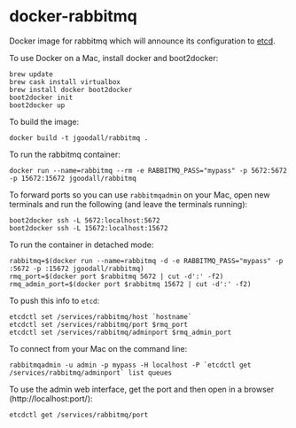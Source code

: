 docker-rabbitmq
===============

Docker image for rabbitmq which will announce its configuration to [etcd](https://github.com/coreos/etcd).

To use Docker on a Mac, install docker and boot2docker:

    brew update
    brew cask install virtualbox
    brew install docker boot2docker
    boot2docker init
    boot2docker up

To build the image:

    docker build -t jgoodall/rabbitmq .

To run the rabbitmq container:

    docker run --name=rabbitmq --rm -e RABBITMQ_PASS="mypass" -p 5672:5672 -p 15672:15672 jgoodall/rabbitmq

To forward ports so you can use `rabbitmqadmin` on your Mac, open new terminals and run the following (and leave the terminals running):

    boot2docker ssh -L 5672:localhost:5672
    boot2docker ssh -L 15672:localhost:15672

To run the container in detached mode:

    rabbitmq=$(docker run --name=rabbitmq -d -e RABBITMQ_PASS="mypass" -p :5672 -p :15672 jgoodall/rabbitmq)
    rmq_port=$(docker port $rabbitmq 5672 | cut -d':' -f2)
    rmq_admin_port=$(docker port $rabbitmq 15672 | cut -d':' -f2)

To push this info to `etcd`:

    etcdctl set /services/rabbitmq/host `hostname`
    etcdctl set /services/rabbitmq/port $rmq_port
    etcdctl set /services/rabbitmq/adminport $rmq_admin_port

To connect from your Mac on the command line:

    rabbitmqadmin -u admin -p mypass -H localhost -P `etcdctl get /services/rabbitmq/adminport` list queues

To use the admin web interface, get the port and then open in a browser (http://localhost:port/):

    etcdctl get /services/rabbitmq/port
